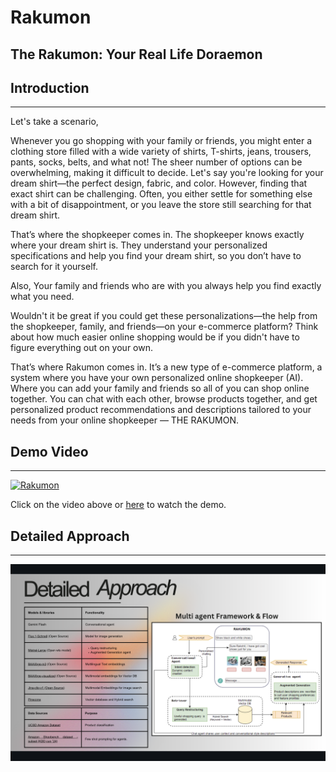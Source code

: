 # Rakumon
The Rakumon: Your Real Life Doraemon
------------------------------------------------------------------------------------------------------------------------------------

## Introduction
------------------------------------------------------------------------------------------------------------------------------------

Let's take a scenario,

Whenever you go shopping with your family or friends, you might enter a clothing store filled with a wide variety of shirts, T-shirts, jeans, trousers, pants, socks, belts, and what not! The sheer number of options can be overwhelming, making it difficult to decide. Let's say you're looking for your dream shirt—the perfect design, fabric, and color. However, finding that exact shirt can be challenging. Often, you either settle for something else with a bit of disappointment, or you leave the store still searching for that dream shirt.

That’s where the shopkeeper comes in. The shopkeeper knows exactly where your dream shirt is. They understand your personalized specifications and help you find your dream shirt, so you don’t have to search for it yourself.

Also, Your family and friends who are with you always help you find exactly what you need.

Wouldn't it be great if you could get these personalizations—the help from the shopkeeper, family, and friends—on your e-commerce platform? Think about how much easier online shopping would be if you didn't have to figure everything out on your own.

That’s where Rakumon comes in. It’s a new type of e-commerce platform, a system where you have your own personalized online shopkeeper (AI). Where you can add your family and friends so all of you can shop online together. You can chat with each other, browse products together, and get personalized product recommendations and descriptions tailored to your needs from your online shopkeeper — THE RAKUMON.

## Demo Video
------------------------------------------------------------------------------------------------------------------------------------

[![Rakumon](https://img.youtube.com/vi/KWtN9PD8FGo/0.jpg)](https://www.youtube.com/watch?v=KWtN9PD8FGo)


Click on the video above or <a href="https://www.youtube.com/watch?v=KWtN9PD8FGo">here</a> to watch the demo.


## Detailed Approach
------------------------------------------------------------------------------------------------------------------------------------
![Detailed Approach](https://github.com/RustyGrackle/Rakumon/blob/main/readme_content/detailed_approach.jpg)
